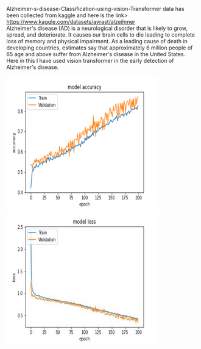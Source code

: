 <h>Alzheimer-s-disease-Classification-using-vision-Transformer</h>
<p1> data has been collected from kaggle and here is the link><p1>
<a>https://www.kaggle.com/datasets/avrast/alzeihmer</a><br>
<p2>Alzheimer's disease (AD) is a neurological disorder that is likely to grow, spread, and deteriorate. It causes our brain cells to die leading to complete loss of memory and physical impairment. As a leading cause of death in developing countries, estimates say that approximately 6 million people of 65 age and above suffer from Alzheimer's disease in the United States.
Here in this I have used vision transformer in the early detection of Alzheimer's disease.<p2>

<div>
  <img src="accuracyplot.png" alt="Accuracy Graph" width="400" height="350" title="Accuracy Graph">
  
  <img src="loss.jpg" alt="Accuracy Graph" width="400" height="350" title="Loss Graph">
  </div>
